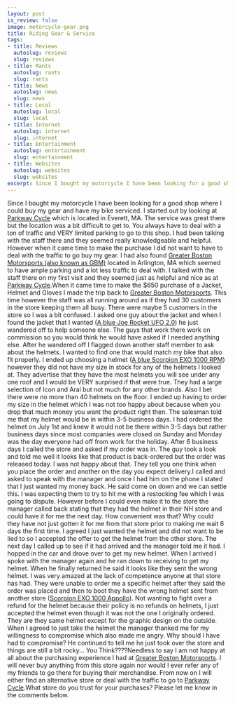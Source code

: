 ```yaml
--- 
layout: post
is_review: false
image: motorcycle-gear.png
title: Riding Gear & Service
tags: 
- title: Reviews
  autoslug: reviews
  slug: reviews
- title: Rants
  autoslug: rants
  slug: rants
- title: News
  autoslug: news
  slug: news
- title: Local
  autoslug: local
  slug: local
- title: Internet
  autoslug: internet
  slug: internet
- title: Entertainment
  autoslug: entertainment
  slug: entertainment
- title: Websites
  autoslug: websites
  slug: websites
excerpt: Since I bought my motorcycle I have been looking for a good shop where I could buy my gear and have my bike serviced.  I started out by looking at <a href="http://parkwaycycle.com/">Parkway Cycle</a> which is located in Everett, MA.  The service was great there but the location was a bit difficult to get to.  You always have to deal with a ton of traffic and VERY limited parking to go to this shop.
---
```

Since I bought my motorcycle I have been looking for a good shop where I could buy my gear and have my bike serviced.  I started out by looking at [Parkway Cycle](http://parkwaycycle.com/) which is located in Everett, MA.  The service was great there but the location was a bit difficult to get to.  You always have to deal with a ton of traffic and VERY limited parking to go to this shop.  I had been talking with the staff there and they seemed really knowledgeable and helpful.  However when it came time to make the purchase I did not want to have to deal with the traffic to go buy my gear.  I had also found [Greater Boston Motorsports (also known as GBM)](http://greaterbostonmotorsports.com/) located in Arlington, MA which seemed to have ample parking and a lot less traffic to deal with.  I talked with the staff there on my first visit and they seemed just as helpful and nice as at [Parkway Cycle](http://parkwaycycle.com/).<!--more-->When it came time to make the $650 purchase of a Jacket, Helmet and Gloves I made the trip back to [Greater Boston Motorsports](http://greaterbostonmotorsports.com/).  This time however the staff was all running around as if they had 30 customers in the store keeping them all busy.  There were maybe 5 customers in the store so I was a bit confused.  I asked one guy about the jacket and when I found the jacket that I wanted ([A blue Joe Rocket UFO 2.0](http://www.google.com/images?hl=en&gbv=2&tbs=isch%3A1&sa=1&q=joe+rocket+ufo+2.0+blue&aq=f&aqi=&aql=&oq=&gs_rfai=)) he just wandered off to help someone else.  The guys that work there work on commission so you would think he would have asked if I needed anything else.  After he wandered off I flagged down another staff member to ask about the helmets.  I wanted to find one that would match my bike that also fit properly.  I ended up choosing a helmet ([A blue Scorpion EXO 1000 RPM](http://www.google.com/images?hl=en&gbv=2&tbs=isch%3A1&sa=1&q=scorpion+exo+1000+rpm+blue&aq=f&aqi=&aql=&oq=&gs_rfai=)) however they did not have my size in stock for any of the helmets I looked at.  They advertise that they have the most helmets you will see under any one roof and I would be VERY surprised if that were true.  They had a large selection of Icon and Arai but not much for any other brands.  Also I bet there were no more than 40 helmets on the floor.  I ended up having to order my size in the helmet which I was not too happy about because when you drop that much money you want the product right then.  The salesman told me that my helmet would be in within 3-5 business days.  I had ordered the helmet on July 1st and knew it would not be there within 3-5 days but rather business days since most companies were closed on Sunday and Monday was the day everyone had off from work for the holiday.  After 6 business days I called the store and asked if my order was in.  The guy took a look and told me well it looks like that product is back-ordered but the order was released today.  I was not happy about that.  They tell you one think when you place the order and another on the day you expect delivery.I called and asked to speak with the manager and once I had him on the phone I stated that I just wanted my money back.  He said come on down and we can settle this.  I was expecting them to try to hit me with a restocking fee which I was going to dispute.  However before I could even make it to the store the manager called back stating that they had the helmet in their NH store and could have it for me the next day.  How convenient was that?  Why could they have not just gotten it for me from that store prior to making me wait 6 days the first time.  I agreed I just wanted the helmet and did not want to be lied to so I accepted the offer to get the helmet from the other store.  The next day I called up to see if it had arrived and the manager told me it had.  I hopped in the car and drove over to get my new helmet.  When I arrived I spoke with the manager again and he ran down to receiving to get my helmet.  When he finally returned he said it looks like they sent the wrong helmet.  I was very amazed at the lack of competence anyone at that store has had.  They were unable to order me a specific helmet after they said the order was placed and then to boot they have the wrong helmet sent from another store ([Scorpion EXO 1000 Appollo](http://www.google.com/images?hl=en&gbv=2&tbs=isch%3A1&sa=1&q=Scorpion+EXO+1000+Apollo+Blue&aq=f&aqi=&aql=&oq=&gs_rfai=)).  Not wanting to fight over a refund for the helmet because their policy is no refunds on helmets, I just accepted the helmet even though it was not the one I originally ordered.  They are they same helmet except for the graphic design on the outside.  When I agreed to just take the helmet the manager thanked me for my willingness to compromise which also made me angry.  Why should I have had to compromise?  He continued to tell me he just took over the store and things are still a bit rocky...  You Think????Needless to say I am not happy at all about the purchasing experience I had at [Greater Boston Motorsports](http://greaterbostonmotorsports.com/).  I will never buy anything from this store again nor would I ever refer any of my friends to go there for buying their merchandise.  From now on I will either find an alternative store or deal with the traffic to go to [Parkway Cycle](http://parkwaycycle.com/).What store do you trust for your purchases?  Please let me know in the comments below.
